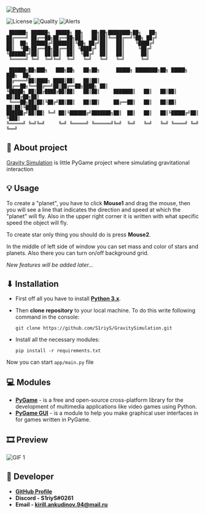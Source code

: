 [![Python](https://img.shields.io/badge/Python-3776AB?style=for-the-badge&logo=python&logoColor=white)](https://www.python.org/)

![License](https://img.shields.io/github/license/S1riyS/GravitySimulation)
![Quality](https://img.shields.io/lgtm/grade/python/github/S1riyS/GravitySimulation)
![Alerts](https://img.shields.io/lgtm/alerts/github/S1riyS/GravitySimulation)

     ██████╗ ██████╗  █████╗ ██╗   ██╗██╗████████╗██╗   ██╗
    ██╔════╝ ██╔══██╗██╔══██╗██║   ██║██║╚══██╔══╝╚██╗ ██╔╝
    ██║  ██╗ ██████╔╝███████║╚██╗ ██╔╝██║   ██║    ╚████╔╝ 
    ██║  ╚██╗██╔══██╗██╔══██║ ╚████╔╝ ██║   ██║     ╚██╔╝  
    ╚██████╔╝██║  ██║██║  ██║  ╚██╔╝  ██║   ██║      ██║   
     ╚═════╝ ╚═╝  ╚═╝╚═╝  ╚═╝   ╚═╝   ╚═╝   ╚═╝      ╚═╝   
    
     ██████╗██╗███╗   ███╗██╗   ██╗██╗      █████╗ ████████╗██╗ █████╗ ███╗  ██╗
    ██╔════╝██║████╗ ████║██║   ██║██║     ██╔══██╗╚══██╔══╝██║██╔══██╗████╗ ██║
    ╚█████╗ ██║██╔████╔██║██║   ██║██║     ███████║   ██║   ██║██║  ██║██╔██╗██║
     ╚═══██╗██║██║╚██╔╝██║██║   ██║██║     ██╔══██║   ██║   ██║██║  ██║██║╚████║
    ██████╔╝██║██║ ╚═╝ ██║╚██████╔╝███████╗██║  ██║   ██║   ██║╚█████╔╝██║ ╚███║
    ╚═════╝ ╚═╝╚═╝     ╚═╝ ╚═════╝ ╚══════╝╚═╝  ╚═╝   ╚═╝   ╚═╝ ╚════╝ ╚═╝  ╚══╝

## 📝 About project

[Gravity Simulation](https://github.com/S1riyS/GravitySimulation) is little PyGame project where simulating 
gravitational interaction

## 💡 Usage
To create a "planet", you have to click **Mouse1** and drag the mouse, then you will see a line 
that indicates the direction and speed at which the "planet" will fly. 
Also in the upper right corner it is written with what specific speed the object will fly.

To create star only thing you should do is press **Mouse2**.

In the middle of left side of window you can set mass and color of stars and planets.
Also there you can turn on/off background grid.

*New features will be added later...*

## ⬇ Installation
* First off all you have to install **[Python 3.x](https://www.python.org/)**.

* Then **clone repository** to your local machine. 
To do this write following command in the console:

    `git clone https://github.com/S1riyS/GravitySimulation.git`

* Install all the necessary modules: 

    `pip install -r requirements.txt`

Now you can start `app/main.py` file

## 💻 Modules
* **[PyGame](https://pypi.org/project/pygame/)** -  is a free and open-source cross-platform library for 
the development of multimedia applications like video games using Python.
* **[PyGame GUI](https://pygame-gui.readthedocs.io/en/latest/)** - is a module to help you make graphical user interfaces in 
for games written in PyGame.


## 🎞 Preview
![GIF 1](https://i.postimg.cc/pV1b9kpg/Gravity-Simulation-24-10.gif)

## 👨‍ Developer
* **[GitHub Profile](https://github.com/S1riyS)**
* **Discord - S1riyS#0261**
* **Email - kirill.ankudinov.94@mail.ru**
